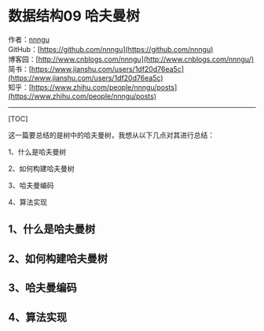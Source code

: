 # 数据结构09 哈夫曼树
作者：[nnngu](https://github.com/nnngu)  
GitHub：[https://github.com/nnngu](https://github.com/nnngu)  
博客园：[http://www.cnblogs.com/nnngu](http://www.cnblogs.com/nnngu/)  
简书：[https://www.jianshu.com/users/1df20d76ea5c](https://www.jianshu.com/users/1df20d76ea5c)  
知乎：[https://www.zhihu.com/people/nnngu/posts](https://www.zhihu.com/people/nnngu/posts)  

---

[TOC] 

这一篇要总结的是树中的哈夫曼树，我想从以下几点对其进行总结：

1、什么是哈夫曼树

2、如何构建哈夫曼树

3、哈夫曼编码

4、算法实现

## 1、什么是哈夫曼树

## 2、如何构建哈夫曼树

## 3、哈夫曼编码

## 4、算法实现
